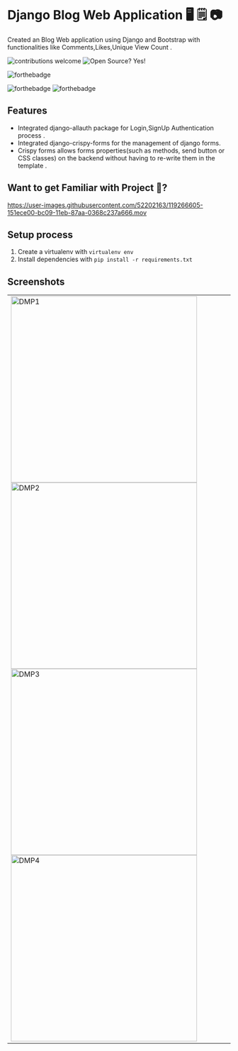 
# Django Blog Web Application :desktop_computer:	:spiral_notepad: :camera:

 Created an Blog Web application using Django and Bootstrap with functionalities like Comments,Likes,Unique View Count .

![contributions welcome](https://img.shields.io/badge/contributions-welcome-brightgreen.svg?style=flat)   ![Open Source? Yes!](https://badgen.net/badge/Open%20Source%20%3F/Yes%21/blue?icon=github)


![forthebadge](https://forthebadge.com/images/badges/made-with-python.svg)
 
 
  ![forthebadge](https://forthebadge.com/images/badges/built-with-love.svg) ![forthebadge](https://forthebadge.com/images/badges/for-you.svg)
## Features
* Integrated django-allauth package for Login,SignUp Authentication process .
* Integrated django-crispy-forms for the management of django forms.
* Crispy forms allows forms properties(such as methods, send button or CSS classes) on the backend without having to re-write them in the template .
## Want to get Familiar with Project 🤗?
https://user-images.githubusercontent.com/52202163/119266605-151ece00-bc09-11eb-87aa-0368c237a666.mov

## Setup process

1. Create a virtualenv with `virtualenv env`
2. Install dependencies with `pip install -r requirements.txt`

## Screenshots
<table>
 <tr>
  <td>
   <img width="420" alt="DMP1" src="https://user-images.githubusercontent.com/52202163/119264480-06ccb400-bc01-11eb-955b-37430edf8c30.png">
   <img width="420" alt="DMP2" src="https://user-images.githubusercontent.com/52202163/119265113-3381cb00-bc03-11eb-9585-cab1384111e5.png">
   <img width="420" alt="DMP3" src="https://user-images.githubusercontent.com/52202163/119264490-0d5b2b80-bc01-11eb-9044-db0834b529a2.png">
   <img width="420" alt="DMP4" src="https://user-images.githubusercontent.com/52202163/119264491-0df3c200-bc01-11eb-865e-6964615ca7c0.png">
   <td/>
  <tr/>
 </table>



